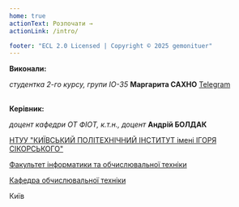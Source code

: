 ```yaml
---
home: true
actionText: Розпочати →
actionLink: /intro/

footer: "ECL 2.0 Licensed | Copyright © 2025 gemonituer"
---
```



**Виконали:** 

*студентка 2-го курсу, групи ІО-35*<span padding-right:5em></span> **Маргарита САХНО** [Telegram](https://t.me/wh0smarg0)  

\
**Керівник:**

*доцент кафедри ОТ ФІОТ, к.т.н., доцент*<span padding-right:5em></span> **Андрій БОЛДАК** 

[НТУУ "КИЇВСЬКИЙ ПОЛІТЕХНІЧНИЙ ІНСТИТУТ імені ІГОРЯ СІКОРСЬКОГО"](https://kpi.ua/)

[Факультет інформатики та обчислювальної техніки](https://fiot.kpi.ua/)

[Кафедра обчислювальної техніки](https://comsys.kpi.ua/)

Київ
